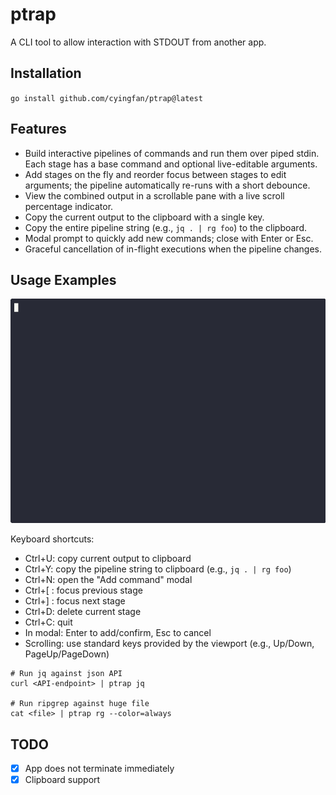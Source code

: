 # ptrap

A CLI tool to allow interaction with STDOUT from another app.


## Installation
`go install github.com/cyingfan/ptrap@latest`

## Features
- Build interactive pipelines of commands and run them over piped stdin. Each stage has a base command and optional live-editable arguments. 
- Add stages on the fly and reorder focus between stages to edit arguments; the pipeline automatically re-runs with a short debounce.
- View the combined output in a scrollable pane with a live scroll percentage indicator.
- Copy the current output to the clipboard with a single key.
- Copy the entire pipeline string (e.g., `jq . | rg foo`) to the clipboard.
- Modal prompt to quickly add new commands; close with Enter or Esc.
- Graceful cancellation of in-flight executions when the pipeline changes.

## Usage Examples
![Demo](ptrap.gif)

Keyboard shortcuts:
- Ctrl+U: copy current output to clipboard
- Ctrl+Y: copy the pipeline string to clipboard (e.g., `jq . | rg foo`)
- Ctrl+N: open the "Add command" modal
- Ctrl+[ : focus previous stage
- Ctrl+] : focus next stage
- Ctrl+D: delete current stage
- Ctrl+C: quit
- In modal: Enter to add/confirm, Esc to cancel
- Scrolling: use standard keys provided by the viewport (e.g., Up/Down, PageUp/PageDown)

```
# Run jq against json API
curl <API-endpoint> | ptrap jq

# Run ripgrep against huge file
cat <file> | ptrap rg --color=always
```


## TODO
- [X] App does not terminate immediately
- [X] Clipboard support
